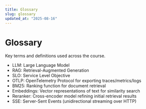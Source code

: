 ```yaml
---
title: Glossary
slug: glossary
updated_at: "2025-08-16"
---
```


# Glossary

Key terms and definitions used across the course.

- LLM: Large Language Model
- RAG: Retrieval-Augmented Generation
- SLO: Service Level Objective
- OTLP: OpenTelemetry Protocol for exporting traces/metrics/logs
- BM25: Ranking function for document retrieval
- Embeddings: Vector representations of text for similarity search
- Reranker: Cross-encoder model refining initial retrieval results
- SSE: Server-Sent Events (unidirectional streaming over HTTP)